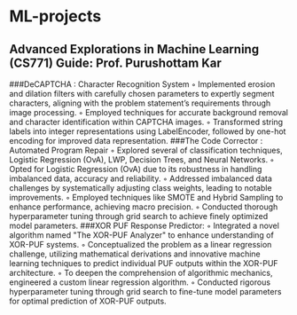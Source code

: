 # ML-projects
## Advanced Explorations in Machine Learning (CS771) Guide: Prof. Purushottam Kar
###DeCAPTCHA : Character Recognition System
◦ Implemented erosion and dilation filters with carefully chosen parameters to expertly segment characters, aligning
  with the problem statement’s requirements through image processing.
◦ Employed techniques for accurate background removal and character identification within CAPTCHA images.
◦ Transformed string labels into integer representations using LabelEncoder, followed by one-hot encoding for
  improved data representation.
###The Code Corrector : Automated Program Repair
◦ Explored several of classification techniques, Logistic Regression (OvA), LWP, Decision Trees, and Neural Networks.
◦ Opted for Logistic Regression (OvA) due to its robustness in handling imbalanced data, accuracy and reliability.
◦ Addressed imbalanced data challenges by systematically adjusting class weights, leading to notable improvements.
◦ Employed techniques like SMOTE and Hybrid Sampling to enhance performance, achieving macro precision.
◦ Conducted thorough hyperparameter tuning through grid search to achieve finely optimized model parameters.
###XOR PUF Response Predictor:
◦ Integrated a novel algorithm named "The XOR-PUF Analyzer" to enhance understanding of XOR-PUF systems.
◦ Conceptualized the problem as a linear regression challenge, utilizing mathematical derivations and innovative
  machine learning techniques to predict individual PUF outputs within the XOR-PUF architecture.
◦ To deepen the comprehension of algorithmic mechanics, engineered a custom linear regression algorithm.
◦ Conducted rigorous hyperparameter tuning through grid search to fine-tune model parameters for optimal prediction
  of XOR-PUF outputs.
